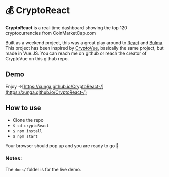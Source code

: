 # 💰 CryptoReact

**CryptoReact** is a real-time dashboard showing the top 120 cryptocurrencies from CoinMarketCap.com

Built as a weekend project, this was a great play around to [React](https://facebook.github.io/react/) and [Bulma](https://bulma.io). 
This project has been inspired by [CryptoVue](https://www.cryptovue.com/),
basically the same project, but made in Vue.JS. You can reach me on github or reach the creator of CryptoVue on this github repo.

## Demo

Enjoy ->[https://xunga.github.io/CryptoReact-/](https://xunga.github.io/CryptoReact-/)

## How to use

- Clone the repo
- `$ cd cryptoReact`
- `$ npm install`
- `$ npm start`

Your browser should pop up and you are ready to go 🚀

### Notes:
The `docs/` folder is for the live demo.
